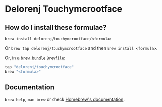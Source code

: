 # Delorenj Touchymcrootface

## How do I install these formulae?

`brew install delorenj/touchymcrootface/<formula>`

Or `brew tap delorenj/touchymcrootface` and then `brew install <formula>`.

Or, in a [`brew bundle`](https://github.com/Homebrew/homebrew-bundle) `Brewfile`:

```ruby
tap "delorenj/touchymcrootface"
brew "<formula>"
```

## Documentation

`brew help`, `man brew` or check [Homebrew's documentation](https://docs.brew.sh).
